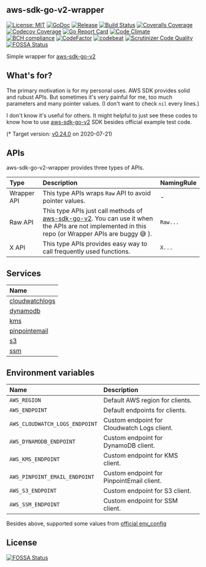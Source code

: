 aws-sdk-go-v2-wrapper
----

[![License: MIT][401]][402] [![GoDoc][101]][102] [![Release][103]][104] [![Build Status][201]][202] [![Coveralls Coverage][203]][204] [![Codecov Coverage][205]][206]
[![Go Report Card][301]][302] [![Code Climate][303]][304] [![BCH compliance][305]][306] [![CodeFactor][307]][308] [![codebeat][309]][310] [![Scrutinizer Code Quality][311]][312] [![FOSSA Status][403]][404]


<!-- Basic -->

[101]: https://godoc.org/github.com/evalphobia/aws-sdk-go-v2-wrapper?status.svg
[102]: https://godoc.org/github.com/evalphobia/aws-sdk-go-v2-wrapper
[103]: https://img.shields.io/github/release/evalphobia/aws-sdk-go-v2-wrapper.svg
[104]: https://github.com/evalphobia/aws-sdk-go-v2-wrapper/releases/latest
[105]: https://img.shields.io/github/downloads/evalphobia/aws-sdk-go-v2-wrapper/total.svg?maxAge=1800
[106]: https://github.com/evalphobia/aws-sdk-go-v2-wrapper/releases
[107]: https://img.shields.io/github/stars/evalphobia/aws-sdk-go-v2-wrapper.svg
[108]: https://github.com/evalphobia/aws-sdk-go-v2-wrapper/stargazers


<!-- Testing -->

[201]: https://github.com/evalphobia/aws-sdk-go-v2-wrapper/workflows/test/badge.svg
[202]: https://github.com/evalphobia/aws-sdk-go-v2-wrapper/actions?query=workflow%3Atest
[203]: https://coveralls.io/repos/evalphobia/aws-sdk-go-v2-wrapper/badge.svg?branch=master&service=github
[204]: https://coveralls.io/github/evalphobia/aws-sdk-go-v2-wrapper?branch=master
[205]: https://codecov.io/gh/evalphobia/aws-sdk-go-v2-wrapper/branch/master/graph/badge.svg
[206]: https://codecov.io/gh/evalphobia/aws-sdk-go-v2-wrapper


<!-- Code Quality -->

[301]: https://goreportcard.com/badge/github.com/evalphobia/aws-sdk-go-v2-wrapper
[302]: https://goreportcard.com/report/github.com/evalphobia/aws-sdk-go-v2-wrapper
[303]: https://codeclimate.com/github/evalphobia/aws-sdk-go-v2-wrapper/badges/gpa.svg
[304]: https://codeclimate.com/github/evalphobia/aws-sdk-go-v2-wrapper
[305]: https://bettercodehub.com/edge/badge/evalphobia/aws-sdk-go-v2-wrapper?branch=master
[306]: https://bettercodehub.com/
[307]: https://www.codefactor.io/repository/github/evalphobia/aws-sdk-go-v2-wrapper/badge
[308]: https://www.codefactor.io/repository/github/evalphobia/aws-sdk-go-v2-wrapper
[309]: https://codebeat.co/badges/142f5ca7-da37-474f-9264-f708ade08b5c
[310]: https://codebeat.co/projects/github-com-evalphobia-aws-sdk-go-v2-wrapper-master
[311]: https://scrutinizer-ci.com/g/evalphobia/aws-sdk-go-v2-wrapper/badges/quality-score.png?b=master
[312]: https://scrutinizer-ci.com/g/evalphobia/aws-sdk-go-v2-wrapper/?branch=master

<!-- License -->
[401]: https://img.shields.io/badge/License-MIT-blue.svg
[402]: LICENSE.md
[403]: https://app.fossa.com/api/projects/git%2Bgithub.com%2Fevalphobia%2Faws-sdk-go-v2-wrapper.svg?type=shield
[404]: https://app.fossa.com/projects/git%2Bgithub.com%2Fevalphobia%2Faws-sdk-go-v2-wrapper?ref=badge_shield


Simple wrapper for [aws-sdk-go-v2](https://github.com/aws/aws-sdk-go-v2)


## What's for?

The primary motivation is for my personal uses.
AWS SDK provides solid and rubust APIs. But sometimes it's very painful for me, too much parameters and many pointer values.
(I don't want to check `nil` every lines.)

I don't know it's useful for others.
It might helpful to just see these codes to know how to use [aws-sdk-go-v2](https://github.com/aws/aws-sdk-go-v2) SDK besides official example test code.

(* Target version: [v0.24.0](https://github.com/aws/aws-sdk-go-v2/tree/v0.24.0) on 2020-07-21)


## APIs

aws-sdk-go-v2-wrapper provides three types of APIs.

| Type | Description | NamingRule |
|:--|:--|:--|
| Wrapper API | This type APIs wraps `Raw` API to avoid pointer values. | - |
| Raw API| This type APIs just call methods of [aws-sdk-go-v2](https://github.com/aws/aws-sdk-go-v2). You can use it when the APIs are not implemented in this repo (or Wrapper APIs are buggy :sweat_smile: ). | `Raw...` |
| X API | This type APIs provides easy way to call frequently used functions. | `X...` |

## Services

| Name |
|:--|
| [cloudwatchlogs](/cloudwatchlogs) |
| [dynamodb](/dynamodb) |
| [kms](/kms) |
| [pinpointemail](/pinpointemail) |
| [s3](/s3) |
| [ssm](/ssm) |

## Environment variables

| Name | Description |
|:--|:--|
| `AWS_REGION` | Default AWS region for clients. |
| `AWS_ENDPOINT` | Default endpoints for clients. |
| `AWS_CLOUDWATCH_LOGS_ENDPOINT` | Custom endpoint for Cloudwatch Logs client. |
| `AWS_DYNAMODB_ENDPOINT` | Custom endpoint for DynamoDB client. |
| `AWS_KMS_ENDPOINT` | Custom endpoint for KMS client. |
| `AWS_PINPOINT_EMAIL_ENDPOINT` | Custom endpoint for PinpointEmail client. |
| `AWS_S3_ENDPOINT` | Custom endpoint for S3 client. |
| `AWS_SSM_ENDPOINT` | Custom endpoint for SSM client. |

Besides above, supported some values from [official env_config](https://github.com/aws/aws-sdk-go-v2/blob/master/aws/external/env_config.go)


## License
[![FOSSA Status](https://app.fossa.com/api/projects/git%2Bgithub.com%2Fevalphobia%2Faws-sdk-go-v2-wrapper.svg?type=large)](https://app.fossa.com/projects/git%2Bgithub.com%2Fevalphobia%2Faws-sdk-go-v2-wrapper?ref=badge_large)
